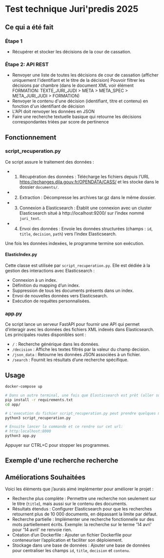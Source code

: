 # Test technique Juri'predis 2025
## Ce qui a été fait

### Étape 1
- Récupérer et stocker les décisions de la cour de cassation.

### Étape 2: API REST
- Renvoyer une liste de toutes les décisions de cour de cassation (afficher uniquement l'identifiant et le titre de la décision)
Pouvoir filtrer les décisions par chambre (dans le document XML voir élément FORMATION: TEXTE_JURI_JUDI > META > META_SPEC > META_JURI_JUDI > FORMATION)
- Renvoyer le contenu d'une décision (identifiant, titre et contenu) en fonction d'un identifiant de décision
- L'API doit renvoyer les données en JSON
- Faire une recherche textuelle basique qui retourne les décisions correspondantes triées par score de pertinence


## Fonctionnement
### script_recuperation.py

Ce script assure le traitement des données :
- 1.	Récupération des données : Télécharge les fichiers depuis l’URL https://echanges.dila.gouv.fr/OPENDATA/CASS/ et les stocke dans le dossier `documents/`.
- 2.	Extraction : Décompresse les archives tar.gz dans le même dossier.
- 3.	Connexion à Elasticsearch : Établit une connexion avec un cluster Elasticsearch situé à http://localhost:9200/ sur l’index nommé `juri_text`.
- 4.	Envoi des données : Envoie les données structurées (champs : `id`, `title`, `decision`, `path`) vers l’index Elasticsearch.

Une fois les données indexées, le programme termine son exécution.

#### ElasticIndex.py

Cette classe est utilisée par `script_recuperation.py`. 
Elle est dédiée à la gestion des interactions avec Elasticsearch :
- Connexion à un index.
- Définition du mapping d’un index.
- Suppression de tous les documents présents dans un index.
- Envoi de nouvelles données vers Elasticsearch.
- Exécution de requêtes personnalisées.

### app.py

Ce script lance un serveur FastAPI pour fournir une API qui permet d’interagir avec les données des fichiers XML indexés dans Elasticsearch. Les principales routes disponibles sont :
- `/` : Recherche générique dans les données.
- `/decision` : Affiche les textes filtrés par la valeur du champ decision.
- `/json_data` : Retourne les données JSON associées à un fichier.
- `/search` : Fournit les résultats d’une recherche spécifique.


## Usage

```bash
docker-compose up

# Dans un autre terminal, une fois que Elasticsearch est prêt (aller sur l'url du serveur Elasticsearch http://localhost:9200/)
pip install -r requirements.txt
cd app/

# L'execution du fichier script_recuperation.py peut prendre quelques minutes (5-10 min)
python3 script_recuperation.py

# Ensuite lancer la commande et ce rendre sur cet url:
# http:localhost:8000
python3 app.py
```

Appuyer sur CTRL+C pour stopper les programmes.


## Exemple d'une recherche recherche

[](http://127.0.0.1:8000/search?query=1+avril)


## Améliorations Souhaitées

Voici les éléments que j’aurais aimé implémenter pour améliorer le projet :
- Recherche plus complète : Permettre une recherche non seulement sur le titre (`title`), mais aussi sur le contenu des documents.
- Résultats étendus : Configurer Elasticsearch pour que les recherches retournent plus de 10 000 documents, en dépassant la limite par défaut.
- Recherche partielle : Implémenter une recherche fonctionnelle sur des mots partiellement écrits. Exemple: la recherche sur le terme '14 avri' pour '14 avril' ne renvoie rien.
- Création d’un Dockerfile : Ajouter un fichier Dockerfile pour conteneuriser l’application et faciliter son déploiement.
- Stockage dans une base de données : Ajouter une base de données pour centraliser les champs `id`, `title`, `decision` et `contenu`.



